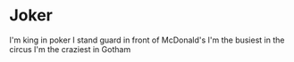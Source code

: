 # Joker
I'm king in poker
I stand guard in front of McDonald's
I'm the busiest in the circus
I'm the craziest in Gotham
